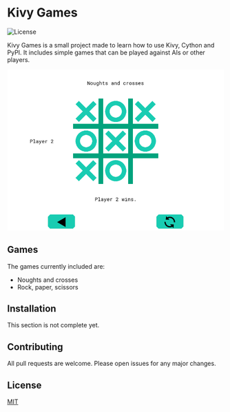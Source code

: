# Kivy Games

![License](https://img.shields.io/github/license/jonathanjameswatson/kivygames)

Kivy Games is a small project made to learn how to use Kivy, Cython and PyPI. It includes simple games that can be played against AIs or other players.

![Screenshot](screenshot.png)

## Games

The games currently included are:

* Noughts and crosses
* Rock, paper, scissors

## Installation

This section is not complete yet.

## Contributing

All pull requests are welcome. Please open issues for any major changes.

## License

[MIT](https://choosealicense.com/licenses/mit/)
